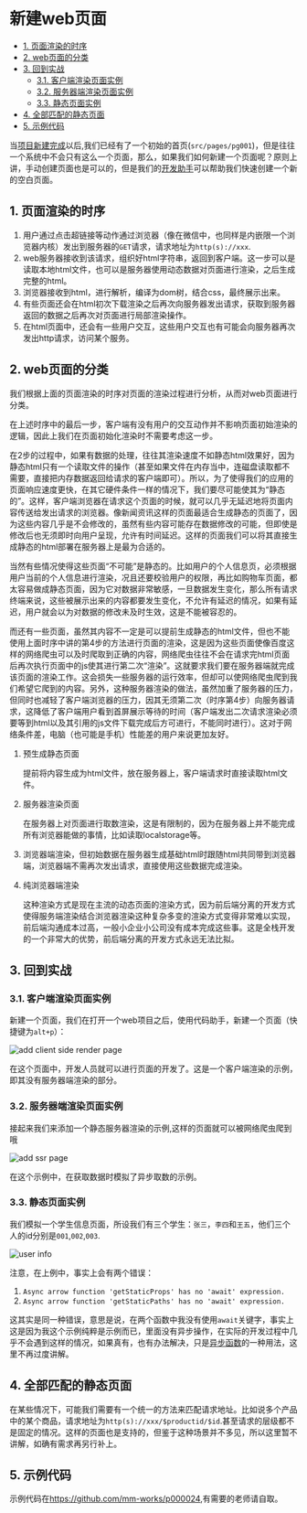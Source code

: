 # 新建web页面

<!-- TOC -->

- [1. 页面渲染的时序](#1-页面渲染的时序)
- [2. web页面的分类](#2-web页面的分类)
- [3. 回到实战](#3-回到实战)
	- [3.1. 客户端渲染页面实例](#31-客户端渲染页面实例)
	- [3.2. 服务器端渲染页面实例](#32-服务器端渲染页面实例)
	- [3.3. 静态页面实例](#33-静态页面实例)
- [4. 全部匹配的静态页面](#4-全部匹配的静态页面)
- [5. 示例代码](#5-示例代码)

<!-- /TOC -->

当[项目新建完成](./000015)以后,我们已经有了一个初始的首页(`src/pages/pg001`)，但是往往一个系统中不会只有这么一个页面，那么，如果我们如何新建一个页面呢？原则上讲，手动创建页面也是可以的，但是我们的[开发助手](./000014)可以帮助我们快速创建一个新的空白页面。

## 1. 页面渲染的时序

1. 用户通过点击超链接等动作通过浏览器（像在微信中，也同样是内嵌限一个浏览器内核）发出到服务器的`GET`请求，请求地址为`http(s)://xxx`.
1. web服务器接收到该请求，组织好html字符串，返回到客户端。这一步可以是读取本地html文件，也可以是服务器使用动态数据对页面进行渲染，之后生成完整的html。
1. 浏览器接收到html，进行解析，编译为dom树，结合css，最终展示出来。
1. 有些页面还会在html初次下载渲染之后再次向服务器发出请求，获取到服务器返回的数据之后再次对页面进行局部渲染操作。
1. 在html页面中，还会有一些用户交互，这些用户交互也有可能会向服务器再次发出http请求，访问某个服务。

## 2. web页面的分类

我们根据上面的页面渲染的时序对页面的渲染过程进行分析，从而对web页面进行分类。

在上述时序中的最后一步，客户端有没有用户的交互动作并不影响页面初始渲染的逻辑，因此上我们在页面初始化渲染时不需要考虑这一步。

在2步的过程中，如果有数据的处理，往往其渲染速度不如静态html效果好，因为静态html只有一个读取文件的操作（甚至如果文件在内存当中，连磁盘读取都不需要，直接把内存数据返回给请求的客户端即可）。所以，为了使得我们的应用的页面响应速度更快，在其它硬件条件一样的情况下，我们要尽可能使其为“静态的”。这样，客户端浏览器在请求这个页面的时候，就可以几乎无延迟地将页面内容传送给发出请求的浏览器。像新闻资讯这样的页面最适合生成静态的页面了，因为这些内容几乎是不会修改的，虽然有些内容可能存在数据修改的可能，但即使是修改后也无须即时向用户呈现，允许有时间延迟。这样的页面我们可以将其直接生成静态的html部署在服务器上是最为合适的。

当然有些情况使得这些页面“不可能”是静态的。比如用户的个人信息页，必须根据用户当前的个人信息进行渲染，况且还要校验用户的权限，再比如购物车页面，都太容易做成静态页面，因为它对数据非常敏感，一旦数据发生变化，那么所有请求终端来说，这些被展示出来的内容都要发生变化，不允许有延迟的情况，如果有延迟，用户就会以为对数据的修改未及时生效，这是不能被容忍的。

而还有一些页面，虽然其内容不一定是可以提前生成静态的html文件，但也不能使用上面时序中讲的第4步的方法进行页面的渲染，这是因为这些页面使像百度这样的网络爬虫可以及时爬取到正确的内容，网络爬虫往往不会在请求完html页面后再次执行页面中的js使其进行第二次“渲染”。这就要求我们要在服务器端就完成该页面的渲染工作。这会损失一些服务器的运行效率，但却可以使网络爬虫爬到我们希望它爬到的内容。另外，这种服务器渲染的做法，虽然加重了服务器的压力，但同时也减轻了客户端浏览器的压力，因其无须第二次（时序第4步）向服务器请求，这降低了客户端用户看到首屏展示等待的时间（客户端发出二次请求渲染必须要等到html以及其引用的js文件下载完成后方可进行，不能同时进行）。这对于网络条件差，电脑（也可能是手机）性能差的用户来说更加友好。

1. 预生成静态页面

	提前将内容生成为html文件，放在服务器上，客户端请求时直接读取html文件。

1. 服务器渲染页面

	在服务器上对页面进行取数渲染，这是有限制的，因为在服务器上并不能完成所有浏览器能做的事情，比如读取localstorage等。

1. 浏览器端渲染，但初始数据在服务器生成基础html时跟随html共同带到浏览器端，浏览器端不需再次发出请求，直接使用这些数据完成渲染。

1. 纯浏览器端渲染

	这种渲染方式是现在主流的动态页面的渲染方式，因为前后端分离的开发方式使得服务端渲染结合浏览器渲染这种复杂多变的渲染方式变得非常难以实现，前后端沟通成本过高，一般小企业小公司没有成本完成这些事。这是全栈开发的一个非常大的优势，前后端分离的开发方式永远无法比拟。

## 3. 回到实战

### 3.1. 客户端渲染页面实例

新建一个页面，我们在打开一个web项目之后，使用代码助手，新建一个页面（快捷键为`alt+p`）：

![add client side render page](../imgs/addwebcsr.gif)

在这个页面中，开发人员就可以进行页面的开发了。这是一个客户端渲染的示例，即其没有服务器端渲染的部分。

### 3.2. 服务器端渲染页面实例

接起来我们来添加一个静态服务器渲染的示例,这样的页面就可以被网络爬虫爬到哦

![add ssr page](../imgs/addwebssr.gif)

在这个示例中，在获取数据时模拟了异步取数的示例。

### 3.3. 静态页面实例

我们模拟一个学生信息页面，所设我们有三个学生：`张三`，`李四`和`王五`，他们三个人的id分别是`001`,`002`,`003`.

![user info](../imgs/addstatic.gif)

注意，在上例中，事实上会有两个错误：

1. `Async arrow function 'getStaticProps' has no 'await' expression.`
1. `Async arrow function 'getStaticPaths' has no 'await' expression.`

这其实是同一种错误，意思是说，在两个函数中我没有使用`await`关键字，事实上这是因为我这个示例纯粹是示例而已，里面没有异步操作，在实际的开发过程中几乎不会遇到这样的情况，如果真有，也有办法解决，只是[异步函数](./000006#134-怎样让一个函数变成异步的)的一种用法，这里不再过度讲解。

## 4. 全部匹配的静态页面

在某些情况下，可能我们需要有一个统一的方法来匹配请求地址。比如说多个产品中的某个商品，请求地址为`http(s)://xxx/$productid/$id`.甚至请求的层级都不是固定的情况。这样的页面也是支持的，但鉴于这种场景并不多见，所以这里暂不讲解，如确有需求再另行补上。

## 5. 示例代码

示例代码在<https://github.com/mm-works/p000024>,有需要的老师请自取。
